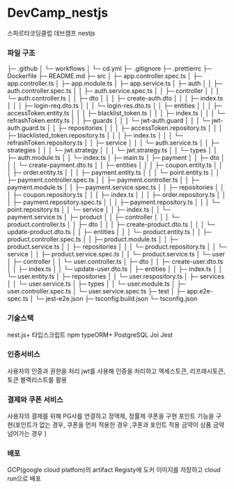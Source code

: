 # DevCamp_nestjs
스파르타코딩클럽 데브캠프 nestjs

### 파일 구조

├─ .github
│  └─ workflows
│     └─ cd.yml
├─ .gitignore
├─ .prettierrc
├─ Dockerfile
├─ README.md
├─ src
│  ├─ app.controller.spec.ts
│  ├─ app.controller.ts
│  ├─ app.module.ts
│  ├─ app.service.ts
│  ├─ auth
│  │  ├─ auth.controller.spec.ts
│  │  ├─ auth.service.spec.ts
│  │  ├─ controller
│  │  │  └─ auth.controller.ts
│  │  ├─ dto
│  │  │  ├─ create-auth.dto
│  │  │  ├─ index.ts
│  │  │  ├─ login-req.dto.ts
│  │  │  └─ login-res.dto.ts
│  │  ├─ entities
│  │  │  ├─ accessToken.entity.ts
│  │  │  ├─ blacklist_token.ts
│  │  │  ├─ index.ts
│  │  │  └─ refrashToken.entity.ts
│  │  ├─ guards
│  │  │  └─ jwt-auth.guard
│  │  │     └─ jwt-auth.guard.ts
│  │  ├─ repositories
│  │  │  ├─ accessToken.repository.ts
│  │  │  ├─ blacklisted_token.repository.ts
│  │  │  ├─ index.ts
│  │  │  └─ refrashToken.repository.ts
│  │  ├─ service
│  │  │  └─ auth.service.ts
│  │  ├─ strategies
│  │  │  └─ jwt.strategy
│  │  │     └─ jwt.strategy.ts
│  │  └─ types
│  │     ├─ auth.module.ts
│  │     └─ index.ts
│  ├─ main.ts
│  ├─ payment
│  │  ├─ dto
│  │  │  └─ create-payment.dto.ts
│  │  ├─ entities
│  │  │  ├─ coupon.entity.ts
│  │  │  ├─ order.entity.ts
│  │  │  ├─ payment.entity.ts
│  │  │  └─ point.entity.ts
│  │  ├─ payment.controller.spec.ts
│  │  ├─ payment.controller.ts
│  │  ├─ payment.module.ts
│  │  ├─ payment.service.spec.ts
│  │  ├─ repositories
│  │  │  ├─ coupon.repository.ts
│  │  │  ├─ index.ts
│  │  │  ├─ order.repository.ts
│  │  │  ├─ payment.repository.spec.ts
│  │  │  ├─ payment.repository.ts
│  │  │  └─ point.repository.ts
│  │  └─ service
│  │     ├─ index.ts
│  │     └─ payment.service.ts
│  ├─ product
│  │  ├─ controller
│  │  │  └─ product.controller.ts
│  │  ├─ dto
│  │  │  ├─ create-product.dto.ts
│  │  │  └─ update-product.dto.ts
│  │  ├─ entities
│  │  │  └─ product.entity.ts
│  │  ├─ product.controller.spec.ts
│  │  ├─ product.module.ts
│  │  ├─ product.service.ts
│  │  ├─ repositories
│  │  │  └─ product.repository.ts
│  │  └─ service
│  │     ├─ product.service.spec.ts
│  │     └─ product.service.ts
│  └─ user
│     ├─ controller
│     │  └─ user.controller.ts
│     ├─ dto
│     │  ├─ create-user.dto.ts
│     │  ├─ index.ts
│     │  └─ update-user.dto.ts
│     ├─ entities
│     │  ├─ index.ts
│     │  └─ user.entity.ts
│     ├─ repositories
│     │  └─ user.respository.ts
│     ├─ services
│     │  └─ user.service.ts
│     ├─ types
│     │  └─ user.module.ts
│     ├─ user.controller.spec.ts
│     └─ user.service.spec.ts
├─ test
│  ├─ app.e2e-spec.ts
│  └─ jest-e2e.json
├─ tsconfig.build.json
└─ tsconfig.json

### 기술스택
nest.js+ 타입스크립트
npm
typeORM+ PostgreSQL
Joi
Jest

### 인증서비스 
사용자의 인증과 권한을 처리 jwt를 사용해 인증을 처리하고 엑세스토큰, 리프래시토큰, 토큰 블랙리스트를 활용

### 결제와 쿠폰 서비스 
사용자의 결제를 위해 PG사를 연결하고 정액제, 정률제 쿠폰을 구현
포인트 기능을 구현(포인트가 없는 경우, 쿠폰을 먼저 적용한 경우 ,쿠폰과 포인트 적용 금약이 상품 금약 넘어가는 경우 )

### 배포 
GCP(google cloud platfom)의 artifact Registy에 도커 이미지를 저장하고 cloud run으로 배포 